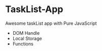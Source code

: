 # TaskList-App
Awesome taskList app with Pure JavaScript

- DOM Handle 
- Local Storage
- Functions
